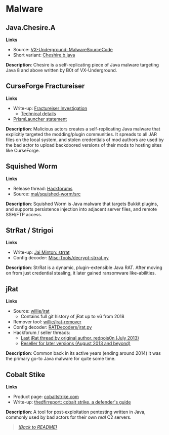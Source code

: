 # Malware

## Java.Chesire.A

**Links**

* Source: [VX-Underground: MalwareSourceCode](https://github.com/vxunderground/MalwareSourceCode/tree/main/Java/Virus.Java.Cheshire.a)
* Short variant: [Cheshire.b.java](mal/cheshire/Cheshire.b.java)

**Description**: Chesire is a self-replicating piece of Java malware targeting Java 8 and above written by B0t of VX-Underground.

## CurseForge Fractureiser

**Links**

* Write-up: [Fractureiser Investigation](https://github.com/fractureiser-investigation/fractureiser)
  * [Technical details](https://github.com/fractureiser-investigation/fractureiser/blob/main/docs/tech.md)
* [PrismLauncher statement](https://prismlauncher.org/news/cf-compromised-alert/)

**Description**: Malicious actors creates a self-replicating Java malware that explicitly targeted the modding/plugin communities. It spreads to all JAR files on the local system, and stolen credentials of mod authors are used by the bad actor to upload backdoored versions of their mods to hosting sites like CurseForge.

## Squished Worm

**Links**

* Release thread: [Hackforums](https://hackforums.net/showthread.php?tid=4094560)
* Source: [mal/squished-worm/src](mal/squished-worm)

**Description**: Squished Worm is Java malware that targets Bukkit plugins, and supports persistence injection into adjacent server files, and remote SSH/FTP access.

## StrRat / Strigoi

**Links**

* Write-up: [Jai Minton: strrat](https://www.jaiminton.com/reverse-engineering/strrat)
* Config decoder: [Misc-Tools/decrypt-strrat.py](https://github.com/JPMinty/Misc-Tools/blob/main/Malware-Analysis/decrypt-strrat.py)

**Description**: StrRat is a dynamic, plugin-extensible Java RAT. After moving on from just credential stealing, it later gained ransomware like-abilities.

## jRat

**Links**

* Source: [willie/jrat](https://github.com/wille/jrat)
  * Contains full git history of jRat up to v6 from 2018
* Remover tool: [willie/jrat-remover](https://github.com/wille/jrat-remover)
* Config decoder: [RATDecoders/jrat.py](https://github.com/kevthehermit/RATDecoders/blob/master/malwareconfig/decoders/jrat.py)
* Hackforum / seller threads:
  * [Last jRat thread by original author, redpois0n (July 2013)](https://hackforums.net/showthread.php?tid=3615316)
  * [Reseller for later versions (August 2013 and beyond)](https://hackforums.net/showthread.php?tid=3727137)

**Description**: Common back in its active years (ending around 2014) it was the primary go-to Java malware for quite some time.

## Cobalt Stike

**Links**

* Product page: [cobaltstrike.com](https://www.cobaltstrike.com/)
* Write-up: [thedfirreport: cobalt strike, a defender's guide](https://thedfirreport.com/2021/08/29/cobalt-strike-a-defenders-guide/)

**Description**: A tool for post-exploitation pentesting written in Java, commonly used by bad actors for their own _real_ C2 servers.

> [_(Back to README)_](README.md)

